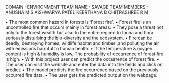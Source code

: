 DOMAIN : ENVIRONMENT
TEAM NAME :  SAVAGE
TEAM MEMBERS :
     ANUSHA M S
     AISHWARYA PATEL
     KEERTHANA B
     CHITRASHREE R M

• The most common hazard in forests is ‘Forest fire’. 
• Forest fire is an uncontrolled fire that occurs mainly in forest areas.
• They pose a threat not only to the forest wealth but also to the entire regime to fauna and flora seriously 
disturbing the bio-diversity and the ecosystem.
• Fire can be deadly, destroying homes, wildlife habitat and timber ,and polluting the air with emissions harmful 
to human health.
• If the temperature & oxygen content is high & humidity is low, The probability of occurrence of forest fire is high.
• With this project user can predict the occurrence of forest fire.
• The user can visit the website and enter the data into the fields and click on predict.
• The model predicts the fire occurrence based on the previously occurred fire data.
• The user gets the predicted output on the webpage.
